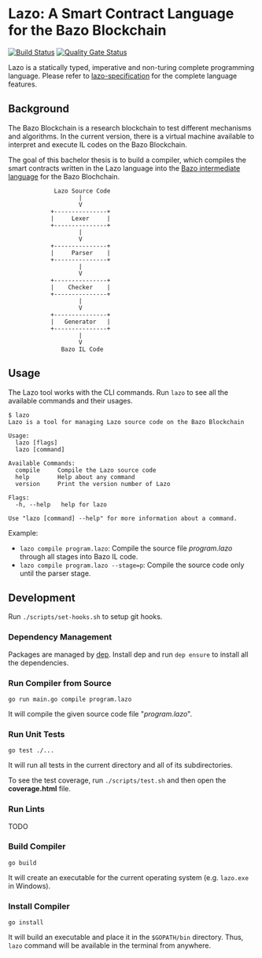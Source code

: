 # Lazo: A Smart Contract Language for the Bazo Blockchain

[![Build Status](https://travis-ci.org/bazo-blockchain/lazo.svg?branch=master)](https://travis-ci.org/bazo-blockchain/lazo)
[![Quality Gate Status](https://sonarcloud.io/api/project_badges/measure?project=bazo-blockchain_lazo&metric=alert_status)](https://sonarcloud.io/dashboard?id=bazo-blockchain_lazo)

Lazo is a statically typed, imperative and non-turing complete programming language.
Please refer to [lazo-specification](https://github.com/bazo-blockchain/lazo-specification) for the complete language features.

## Background

The Bazo Blockchain is a research blockchain to test different mechanisms and algorithms. 
In the current version, there is a virtual machine available to interpret and execute IL codes on the Bazo Blockchain.

The goal of this bachelor thesis is to build a compiler, which compiles the smart contracts written in the Lazo language 
into the [Bazo intermediate language](https://github.com/bazo-blockchain/bazo-smartcontract) for the Bazo Blochchain.

                 Lazo Source Code
                        |
                        V               
                +---------------+
                |     Lexer     |
                +---------------+
                        |
                        V
                +---------------+
                |     Parser    |
                +---------------+
                        |
                        V
                +---------------+
                |    Checker    |
                +---------------+
                        |
                        V
                +---------------+
                |   Generator   |
                +---------------+                
                        |
                        V
                   Bazo IL Code

## Usage

The Lazo tool works with the CLI commands.
Run `lazo` to see all the available commands and their usages.

    $ lazo
    Lazo is a tool for managing Lazo source code on the Bazo Blockchain
    
    Usage:
      lazo [flags]
      lazo [command]
    
    Available Commands:
      compile     Compile the Lazo source code
      help        Help about any command
      version     Print the version number of Lazo
    
    Flags:
      -h, --help   help for lazo
    
    Use "lazo [command] --help" for more information about a command.

Example:
* `lazo compile program.lazo`: Compile the source file *program.lazo* through all stages into Bazo IL code.
* `lazo compile program.lazo --stage=p`: Compile the source code only until the parser stage.
                
## Development

Run `./scripts/set-hooks.sh` to setup git hooks.

###  Dependency Management

Packages are managed by [dep](https://golang.github.io/dep/). Install dep and run `dep ensure` to install all the dependencies.

### Run Compiler from Source

    go run main.go compile program.lazo

It will compile the given source code file "*program.lazo*".

### Run Unit Tests

    go test ./... 

It will run all tests in the current directory and all of its subdirectories.

To see the test coverage, run `./scripts/test.sh` and then open the **coverage.html** file.

### Run Lints

TODO

### Build Compiler

    go build 

It will create an executable for the current operating system (e.g. `lazo.exe` in Windows).

### Install Compiler

    go install
    
It will build an executable and place it in the `$GOPATH/bin` directory.
Thus, `lazo` command will be available in the terminal from anywhere.
